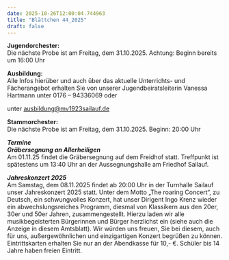 ```yaml
---
date: 2025-10-26T12:00:04.744963
title: "Blättchen 44_2025"
draft: false
---
```


 

**Jugendorchester:**  
Die nächste Probe ist am Freitag, dem 31.10.2025. Achtung: Beginn bereits um 16:00 Uhr 

**Ausbildung:**  
Alle Infos hierüber und auch über das aktuelle Unterrichts- und Fächerangebot erhalten Sie von unserer Jugendbeiratsleiterin Vanessa Hartmann unter 0176 – 94336069 oder 

unter ausbildung@mv1923sailauf.de

**Stammorchester:**  
Die nächste Probe ist am Freitag, dem 31.10.2025. Beginn: 20:00 Uhr

***Termine***  
***Gräbersegnung an Allerheiligen***  
Am 01.11.25 findet die Gräbersegnung auf dem Freidhof statt. Treffpunkt ist spätestens um 13:40 Uhr an der Aussegnungshalle am Friedhof Sailauf.

***Jahreskonzert 2025***  
Am Samstag, dem 08.11.2025 findet ab 20:00 Uhr in der Turnhalle Sailauf unser Jahreskonzert 2025 statt. Unter dem Motto „The roaring Concert“, zu Deutsch, ein schwungvolles Konzert, hat unser Dirigent Ingo Krenz wieder ein abwechslungsreiches Programm, diesmal von Klassikern aus den 20er, 30er und 50er Jahren, zusammengestellt. Hierzu laden wir alle musikbegeisterten Bürgerinnen und Bürger herzlichst ein (siehe auch die Anzeige in diesem Amtsblatt). 
Wir würden uns freuen, Sie bei diesem, auch für uns, außergewöhnlichen und einzigartigen Konzert begrüßen zu können.
Eintrittskarten erhalten Sie nur an der Abendkasse für 10,- €. Schüler bis 14 Jahre haben freien Eintritt. 

